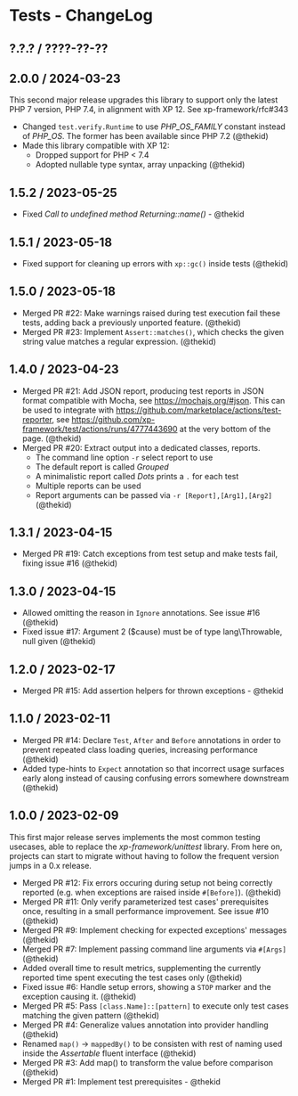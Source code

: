  Tests - ChangeLog
==================

## ?.?.? / ????-??-??

## 2.0.0 / 2024-03-23

This second major release upgrades this library to support only the latest
PHP 7 version, PHP 7.4, in alignment with XP 12. See xp-framework/rfc#343

* Changed `test.verify.Runtime` to use *PHP_OS_FAMILY* constant instead
  of *PHP_OS*. The former has been available since PHP 7.2
  (@thekid)
* Made this library compatible with XP 12:
  - Dropped support for PHP < 7.4
  - Adopted nullable type syntax, array unpacking
  (@thekid)

## 1.5.2 / 2023-05-25

* Fixed *Call to undefined method Returning::name()* - @thekid

## 1.5.1 / 2023-05-18

* Fixed support for cleaning up errors with `xp::gc()` inside tests
  (@thekid)

## 1.5.0 / 2023-05-18

* Merged PR #22: Make warnings raised during test execution fail these
  tests, adding back a previously unported feature.
  (@thekid)
* Merged PR #23: Implement `Assert::matches()`, which checks the given
  string value matches a regular expression.
  (@thekid)

## 1.4.0 / 2023-04-23

* Merged PR #21: Add JSON report, producing test reports in JSON format
  compatible with Mocha, see https://mochajs.org/#json. This can be used
  to integrate with https://github.com/marketplace/actions/test-reporter,
  see https://github.com/xp-framework/test/actions/runs/4777443690 at the
  very bottom of the page.
  (@thekid)
* Merged PR #20: Extract output into a dedicated classes, reports.
  - The command line option `-r` select report to use
  - The default report is called *Grouped*
  - A minimalistic report called *Dots* prints a `.` for each test
  - Multiple reports can be used
  - Report arguments can be passed via `-r [Report],[Arg1],[Arg2]`
  (@thekid)

## 1.3.1 / 2023-04-15

* Merged PR #19: Catch exceptions from test setup and make tests fail,
  fixing issue #16
  (@thekid)

## 1.3.0 / 2023-04-15

* Allowed omitting the reason in `Ignore` annotations. See issue #16
  (@thekid)
* Fixed issue #17: Argument 2 ($cause) must be of type lang\Throwable,
  null given
  (@thekid)

## 1.2.0 / 2023-02-17

* Merged PR #15: Add assertion helpers for thrown exceptions - @thekid

## 1.1.0 / 2023-02-11

* Merged PR #14: Declare `Test`, `After` and `Before` annotations in order
  to prevent repeated class loading queries, increasing performance
  (@thekid)
* Added type-hints to `Expect` annotation so that incorrect usage surfaces
  early along instead of causing confusing errors somewhere downstream
  (@thekid)

## 1.0.0 / 2023-02-09

This first major release serves implements the most common testing
usecases, able to replace the *xp-framework/unittest* library. From
here on, projects can start to migrate without having to follow the
frequent version jumps in a 0.x release.

* Merged PR #12: Fix errors occuring during setup not being correctly
  reported (e.g. when exceptions are raised inside `#[Before]`).
  (@thekid)
* Merged PR #11: Only verify parameterized test cases' prerequisites
  once, resulting in a small performance improvement. See issue #10
  (@thekid)
* Merged PR #9: Implement checking for expected exceptions' messages
  (@thekid)
* Merged PR #7: Implement passing command line arguments via `#[Args]`
  (@thekid)
* Added overall time to result metrics, supplementing the currently
  reported time spent executing the test cases only
  (@thekid)
* Fixed issue #6: Handle setup errors, showing a `STOP` marker and the
  exception causing it.
  (@thekid)
* Merged PR #5: Pass `[class.Name]::[pattern]` to execute only test cases
  matching the given pattern
  (@thekid)
* Merged PR #4: Generalize values annotation into provider handling
  (@thekid)
* Renamed `map()` -> `mappedBy()` to be consisten with rest of naming
  used inside the *Assertable* fluent interface
  (@thekid)
* Merged PR #3: Add map() to transform the value before comparison
  (@thekid)
* Merged PR #1: Implement test prerequisites - @thekid
